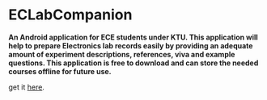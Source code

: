 # ECLabCompanion

**An Android application for ECE students under KTU. This application will help to
prepare Electronics lab records easily by providing an adequate amount of experiment descriptions,
references, viva and example questions. This application is free to download and can store the needed
courses offline for future use.**

get it [here](https://play.google.com/store/apps/details?id=tcube.eclabcompanion).
